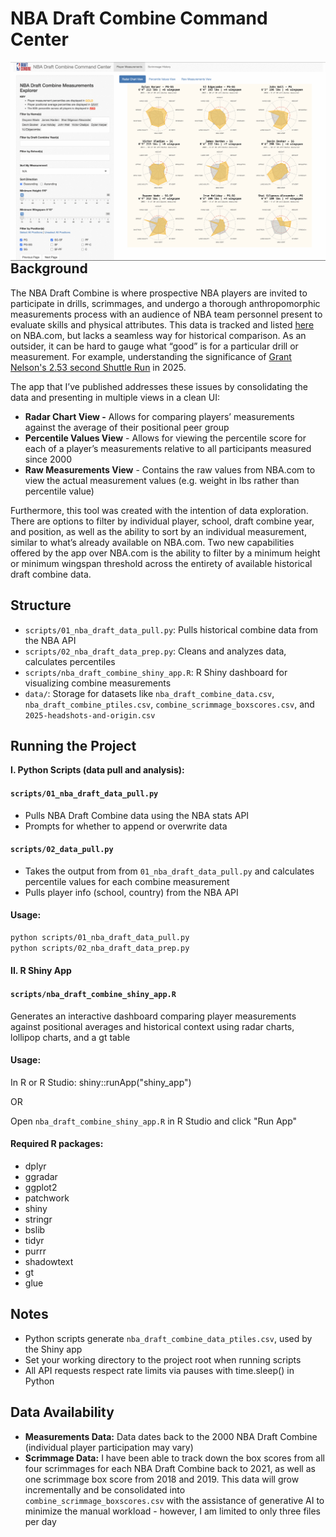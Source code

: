 # NBA Draft Combine Command Center

<img src="https://github.com/BryanDfor3/nba-draft-combine-command-center/blob/main/nba-draft-combine-command-center.gif" align="left"/> <br>  

## Background

The NBA Draft Combine is where prospective NBA players are invited to participate in drills, scrimmages, and undergo a thorough anthropomorphic measurements process with an audience of NBA team personnel present to evaluate skills and physical attributes. This data is tracked and listed [here](/https://www.nba.com/stats/draft/combine-anthro) on NBA.com, but lacks a seamless way for historical comparison. As an outsider, it can be hard to gauge what “good” is for a particular drill or measurement. For example, understanding the significance of [Grant Nelson's 2.53 second Shuttle Run](/https://www.instagram.com/reel/DJmxdfzys6C/) in 2025. 

The app that I’ve published addresses these issues by consolidating the data and presenting in multiple views in a clean UI:

- **Radar Chart View -** Allows for comparing players’ measurements against the average of their positional peer group
- **Percentile Values View** - Allows for viewing the percentile score for each of a player’s measurements relative to all participants measured since 2000
- **Raw Measurements View** - Contains the raw values from NBA.com to view the actual measurement values (e.g. weight in lbs rather than percentile value)

Furthermore, this tool was created with the intention of data exploration. There are options to filter by individual player, school, draft combine year, and position, as well as the ability to sort by an individual measurement, similar to what’s already available on NBA.com. Two new capabilities offered by the app over NBA.com is the ability to filter by a minimum height or minimum wingspan threshold across the entirety of available historical draft combine data. 

## Structure

- `scripts/01_nba_draft_data_pull.py`: Pulls historical combine data from the NBA API
- `scripts/02_nba_draft_data_prep.py`: Cleans and analyzes data, calculates percentiles
- `scripts/nba_draft_combine_shiny_app.R`: R Shiny dashboard for visualizing combine measurements
- `data/`: Storage for datasets like `nba_draft_combine_data.csv`, `nba_draft_combine_ptiles.csv`, `combine_scrimmage_boxscores.csv`, and `2025-headshots-and-origin.csv`

## Running the Project

**I. Python Scripts (data pull and analysis):**

#### `scripts/01_nba_draft_data_pull.py`
- Pulls NBA Draft Combine data using the NBA stats API <br />
- Prompts for whether to append or overwrite data

#### `scripts/02_data_pull.py`
- Takes the output from from `01_nba_draft_data_pull.py` and calculates percentile values for each combine measurement <br />
- Pulls player info (school, country) from the NBA API

#### Usage:
```bash
python scripts/01_nba_draft_data_pull.py
python scripts/02_nba_draft_data_prep.py
```

#### II. R Shiny App
#### `scripts/nba_draft_combine_shiny_app.R`
Generates an interactive dashboard comparing player measurements against positional averages and historical context using radar charts, lollipop charts, and a gt table

#### Usage:
In R or R Studio: shiny::runApp("shiny_app")

OR 

Open `nba_draft_combine_shiny_app.R` in R Studio and click "Run App"

#### Required R packages:
- dplyr 
- ggradar
- ggplot2
- patchwork
- shiny
- stringr
- bslib
- tidyr
- purrr
- shadowtext
- gt
- glue

## Notes
- Python scripts generate `nba_draft_combine_data_ptiles.csv`, used by the Shiny app
- Set your working directory to the project root when running scripts
- All API requests respect rate limits via pauses with time.sleep() in Python

## Data Availability
- **Measurements Data:** Data dates back to the 2000 NBA Draft Combine (individual player participation may vary)
- **Scrimmage Data:** I have been able to track down the box scores from all four scrimmages for each NBA Draft Combine back to 2021, as well as one scrimmage box score from 2018 and 2019. This data will grow incrementally and be consolidated into `combine_scrimmage_boxscores.csv` with the assistance of generative AI to minimize the manual workload - however, I am limited to only three files per day
